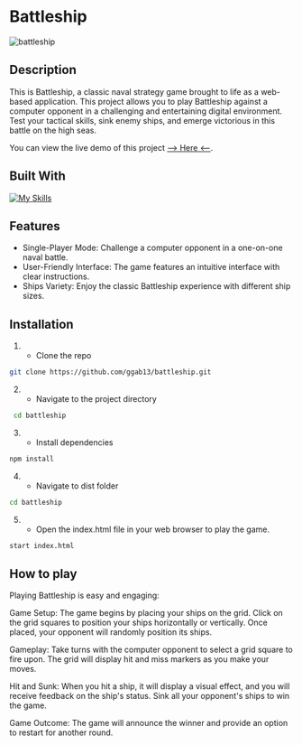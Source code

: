 # Battleship


![battleship](https://github.com/ggab13/battleship/assets/67071512/0bb60949-5593-4664-a145-10fd792fe643)


## Description

This is Battleship, a classic naval strategy game brought to life as a web-based application. This project allows you to play Battleship against a computer opponent in a challenging and entertaining digital environment. Test your tactical skills, sink enemy ships, and emerge victorious in this battle on the high seas.

You can view the live demo of this project [--> Here <--](https://ggab13.github.io/battleship/).

## Built With

[![My Skills](https://skillicons.dev/icons?i=js,html,scss,webpack)](https://skillicons.dev)

## Features

- Single-Player Mode: Challenge a computer opponent in a one-on-one naval battle.
- User-Friendly Interface: The game features an intuitive interface with clear instructions.
- Ships Variety: Enjoy the classic Battleship experience with different ship sizes.


## Installation 

1. - Clone the repo
 ```sh
git clone https://github.com/ggab13/battleship.git
   ```

2. - Navigate to the project directory
```sh
 cd battleship  
 ```
3. - Install dependencies
 ```sh
npm install
```
4. - Navigate to dist folder
 ```sh
 cd battleship  
 ```
5. - Open the index.html file in your web browser to play the game.
  ```sh
 start index.html  
 ```
## How to play

Playing Battleship is easy and engaging:

Game Setup: The game begins by placing your ships on the grid. Click on the grid squares to position your ships horizontally or vertically. Once placed, your opponent will randomly position its ships.

Gameplay: Take turns with the computer opponent to select a grid square to fire upon. The grid will display hit and miss markers as you make your moves.

Hit and Sunk: When you hit a ship, it will display a visual effect, and you will receive feedback on the ship's status. Sink all your opponent's ships to win the game.

Game Outcome: The game will announce the winner and provide an option to restart for another round.

